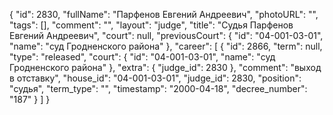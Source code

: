 {
    "id": 2830,
    "fullName": "Парфенов Евгений Андреевич",
    "photoURL": "",
    "tags": [],
    "comment": "",
    "layout": "judge",
    "title": "Судья Парфенов Евгений Андреевич",
    "court": null,
    "previousCourt": {
        "id": "04-001-03-01",
        "name": "суд Гродненского района"
    },
    "career": [
        {
            "id": 2866,
            "term": null,
            "type": "released",
            "court": {
                "id": "04-001-03-01",
                "name": "суд Гродненского района"
            },
            "extra": {
                "judge_id": 2830
            },
            "comment": "выход в отставку",
            "house_id": "04-001-03-01",
            "judge_id": 2830,
            "position": "судья",
            "term_type": "",
            "timestamp": "2000-04-18",
            "decree_number": "187"
        }
    ]
}